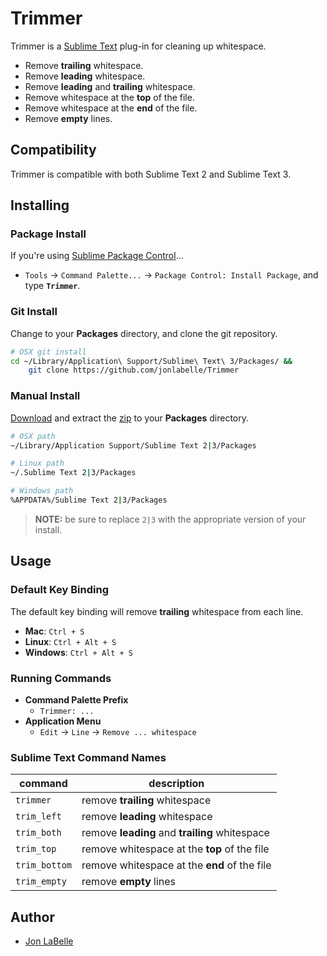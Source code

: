 Trimmer
=======

Trimmer is a [Sublime Text](http://www.sublimetext.com) plug-in for cleaning up whitespace.

- Remove **trailing** whitespace.
- Remove **leading** whitespace.
- Remove **leading** and **trailing** whitespace.
- Remove whitespace at the **top** of the file.
- Remove whitespace at the **end** of the file.
- Remove **empty** lines.


Compatibility
-------------

Trimmer is compatible with both Sublime Text 2 and Sublime Text 3.


Installing
----------

### Package Install

If you're using [Sublime Package Control](http://wbond.net/sublime_packages/package_control)...

- `Tools` -> `Command Palette...` -> `Package Control: Install Package`, and type **`Trimmer`**.

### Git Install

Change to your **Packages** directory, and clone the git repository.

```sh
# OSX git install
cd ~/Library/Application\ Support/Sublime\ Text\ 3/Packages/ &&
    git clone https://github.com/jonlabelle/Trimmer
```

### Manual Install

[Download](https://github.com/jonlabelle/Trimmer/zipball/master) and extract the [zip](https://github.com/jonlabelle/Trimmer/zipball/master) to your **Packages** directory.

```sh
# OSX path
~/Library/Application Support/Sublime Text 2|3/Packages

# Linux path
~/.Sublime Text 2|3/Packages

# Windows path
%APPDATA%/Sublime Text 2|3/Packages
```

> **NOTE:** be sure to replace `2|3` with the appropriate version of your install.


Usage
-----

### Default Key Binding

The default key binding will remove **trailing** whitespace from each line.

- **Mac**: `Ctrl + S`
- **Linux**: `Ctrl + Alt + S`
- **Windows**: `Ctrl + Alt + S`

### Running Commands

- **Command Palette Prefix** 
    - `Trimmer: ...`
- **Application Menu** 
    - `Edit` -> `Line` -> `Remove ... whitespace`

### Sublime Text Command Names

|    command    |                  description                   |
| ------------- | ---------------------------------------------- |
| `trimmer`     | remove **trailing** whitespace                 |
| `trim_left`   | remove **leading** whitespace                  |
| `trim_both`   | remove **leading** and **trailing** whitespace |
| `trim_top`    | remove whitespace at the **top** of the file   |
| `trim_bottom` | remove whitespace at the **end** of the file   |
| `trim_empty`  | remove **empty** lines                         |


Author
------

- [Jon LaBelle](http://jonlabelle.com/)
